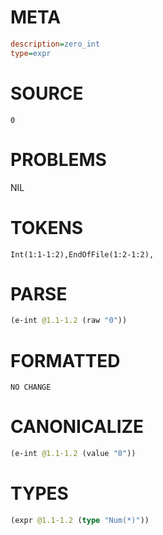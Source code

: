 # META
~~~ini
description=zero_int
type=expr
~~~
# SOURCE
~~~roc
0
~~~
# PROBLEMS
NIL
# TOKENS
~~~zig
Int(1:1-1:2),EndOfFile(1:2-1:2),
~~~
# PARSE
~~~clojure
(e-int @1.1-1.2 (raw "0"))
~~~
# FORMATTED
~~~roc
NO CHANGE
~~~
# CANONICALIZE
~~~clojure
(e-int @1.1-1.2 (value "0"))
~~~
# TYPES
~~~clojure
(expr @1.1-1.2 (type "Num(*)"))
~~~
